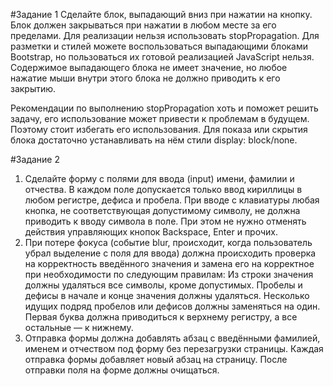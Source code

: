 #Задание 1
Сделайте блок, выпадающий вниз при нажатии на кнопку. Блок должен закрываться при нажатии в любом месте за его пределами. Для реализации нельзя использовать stopPropagation. Для разметки и стилей можете воспользоваться выпадающими блоками Bootstrap, но пользоваться их готовой реализацией JavaScript нельзя. Содержимое выпадающего блока не имеет значение, но любое нажатие мыши внутри этого блока не должно приводить к его закрытию.

Рекомендации по выполнению
stopPropagation хоть и поможет решить задачу, его использование может привести к проблемам в будущем. Поэтому стоит избегать его использования.
Для показа или скрытия блока достаточно устанавливать на нём стили display: block/none.

#Задание 2

1. Сделайте форму с полями для ввода (input) имени, фамилии и отчества. В каждом поле допускается только ввод кириллицы в любом регистре, дефиса и пробела. При вводе с клавиатуры любая кнопка, не соответствующая допустимому символу, не должна приводить к вводу символа в поле. При этом не нужно отменять действия управляющих кнопок Backspace, Enter и прочих.
2. При потере фокуса (событие blur, происходит, когда пользователь убрал выделение с поля для ввода) должна происходить проверка на корректность введённого значения и замена его на корректное при необходимости по следующим правилам:
Из строки значения должны удаляться все символы, кроме допустимых.
Пробелы и дефисы в начале и конце значения должны удаляться.
Несколько идущих подряд пробелов или дефисов должны заменяться на один.
Первая буква должна приводиться к верхнему регистру, а все остальные — к нижнему.
3. Отправка формы должна добавлять абзац с введёнными фамилией, именем и отчеством под форму без перезагрузки страницы. Каждая отправка формы добавляет новый абзац на страницу. После отправки поля на форме должны очищаться.
